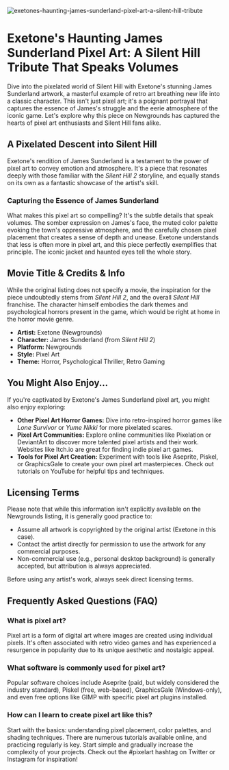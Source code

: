 ![exetones-haunting-james-sunderland-pixel-art-a-silent-hill-tribute](https://images.pexels.com/photos/28713419/pexels-photo-28713419.jpeg?auto=compress&cs=tinysrgb&fit=crop&h=627&w=1200)

# Exetone's Haunting James Sunderland Pixel Art: A Silent Hill Tribute That Speaks Volumes

Dive into the pixelated world of Silent Hill with Exetone's stunning James Sunderland artwork, a masterful example of retro art breathing new life into a classic character. This isn't just pixel art; it's a poignant portrayal that captures the essence of James's struggle and the eerie atmosphere of the iconic game. Let's explore why this piece on Newgrounds has captured the hearts of pixel art enthusiasts and Silent Hill fans alike.

## A Pixelated Descent into Silent Hill

Exetone's rendition of James Sunderland is a testament to the power of pixel art to convey emotion and atmosphere.  It's a piece that resonates deeply with those familiar with the *Silent Hill 2* storyline, and equally stands on its own as a fantastic showcase of the artist's skill.

### Capturing the Essence of James Sunderland

What makes this pixel art so compelling? It's the subtle details that speak volumes. The somber expression on James's face, the muted color palette evoking the town's oppressive atmosphere, and the carefully chosen pixel placement that creates a sense of depth and unease. Exetone understands that less is often more in pixel art, and this piece perfectly exemplifies that principle. The iconic jacket and haunted eyes tell the whole story.

## Movie Title & Credits & Info

While the original listing does not specify a movie, the inspiration for the piece undoubtedly stems from *Silent Hill 2*, and the overall *Silent Hill* franchise. The character himself embodies the dark themes and psychological horrors present in the game, which would be right at home in the horror movie genre.

*   **Artist:** Exetone (Newgrounds)
*   **Character:** James Sunderland (from *Silent Hill 2*)
*   **Platform:** Newgrounds
*   **Style:** Pixel Art
*   **Theme:** Horror, Psychological Thriller, Retro Gaming

## You Might Also Enjoy...

If you're captivated by Exetone's James Sunderland pixel art, you might also enjoy exploring:

*   **Other Pixel Art Horror Games:** Dive into retro-inspired horror games like *Lone Survivor* or *Yume Nikki* for more pixelated scares.
*   **Pixel Art Communities:** Explore online communities like Pixelation or DeviantArt to discover more talented pixel artists and their work. Websites like Itch.io are great for finding indie pixel art games.
*   **Tools for Pixel Art Creation:** Experiment with tools like Aseprite, Piskel, or GraphicsGale to create your own pixel art masterpieces. Check out tutorials on YouTube for helpful tips and techniques.

## Licensing Terms

Please note that while this information isn't explicitly available on the Newgrounds listing, it is generally good practice to:

*   Assume all artwork is copyrighted by the original artist (Exetone in this case).
*   Contact the artist directly for permission to use the artwork for any commercial purposes.
*   Non-commercial use (e.g., personal desktop background) is generally accepted, but attribution is always appreciated.

Before using any artist's work, always seek direct licensing terms. 

## Frequently Asked Questions (FAQ)

### What is pixel art?

Pixel art is a form of digital art where images are created using individual pixels. It's often associated with retro video games and has experienced a resurgence in popularity due to its unique aesthetic and nostalgic appeal.

### What software is commonly used for pixel art? 

Popular software choices include Aseprite (paid, but widely considered the industry standard), Piskel (free, web-based), GraphicsGale (Windows-only), and even free options like GIMP with specific pixel art plugins installed. 

### How can I learn to create pixel art like this? 

Start with the basics: understanding pixel placement, color palettes, and shading techniques. There are numerous tutorials available online, and practicing regularly is key. Start simple and gradually increase the complexity of your projects. Check out the #pixelart hashtag on Twitter or Instagram for inspiration!
